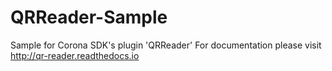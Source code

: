# QRReader-Sample
Sample for Corona SDK's plugin 'QRReader'
For documentation please visit http://qr-reader.readthedocs.io 
